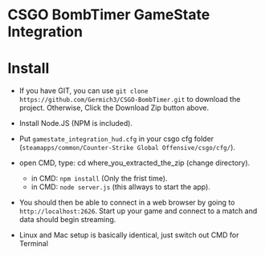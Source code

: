 # CSGO BombTimer GameState Integration

# Install 

* If you have GIT, you can use `git clone https://github.com/Germich3/CSGO-BombTimer.git` to download the project. 
  Otherwise, Click the Download Zip button above.
  
* Install Node.JS (NPM is included).

* Put `gamestate_integration_hud.cfg` in your csgo cfg folder 
  (`steamapps/common/Counter-Strike Global Offensive/csgo/cfg/`).

* open CMD, type: cd where_you_extracted_the_zip (change directory).
   - in CMD: `npm install` (Only the frist time).
   - in CMD: `node server.js` (this allways to start the app).
  
* You should then be able to connect in a web browser by going to `http://localhost:2626`. 
  Start up your game and connect to a match and data should begin streaming.
  
* Linux and Mac setup is basically identical, just switch out CMD for Terminal
